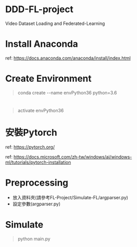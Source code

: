 # DDD-FL-project
Video Dataset Loading and Federated-Learning

# Install Anaconda
ref: https://docs.anaconda.com/anaconda/install/index.html
# Create Environment
> conda create --name envPython36 python=3.6 
# 
> activate envPython36

# 安裝Pytorch
ref: https://pytorch.org/

ref: https://docs.microsoft.com/zh-tw/windows/ai/windows-ml/tutorials/pytorch-installation



# Preprocessing
+ 放入資料夾(請參考FL-Project/Simulate-FL/argparser.py)
+ 設定參數(argparser.py)

# Simulate
> python main.py
